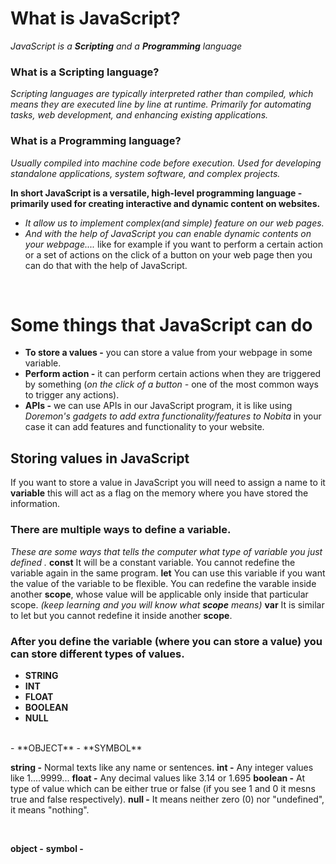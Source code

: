# What is JavaScript?
*JavaScript is a **Scripting** and a **Programming** language*
### What is a Scripting language?
*Scripting languages are typically interpreted rather than compiled, which means they are executed line by line at runtime. Primarily for automating tasks, web development, and enhancing existing applications.*
### What is a Programming language?
*Usually compiled into machine code before execution. Used for developing standalone applications, system software, and complex projects.*

**In short JavaScript is a versatile, high-level programming language - primarily used for creating interactive and dynamic content on websites.**

- *It allow us to implement complex(and simple) feature on our web pages.*
- *And with the help of JavaScript you can enable dynamic contents on your webpage....* like for example if you want to perform a certain action or a set of actions on the click of a button on your web page then you can do that with the help of JavaScript.
<br>

# Some things that JavaScript can do

- **To store a values -** you can store a value from your webpage in some variable.
- **Perform action -** it can perform certain actions when they are triggered by something (*on the click of a button -* one of the most common ways to trigger any actions).
- **APIs -** we can use APIs in our JavaScript program, it is like using *Doremon's gadgets to add extra functionality/features to Nobita* in your case it can add features and functionality to your website.


## Storing values in JavaScript
If you want to store a value in JavaScript you will need to assign a name to it **variable** this will act as a flag on the memory where you have stored the information.

### There are multiple ways to define a variable.
*These are some ways that tells the computer what type of variable you just defined
.*
**const** It will be a constant variable. You cannot redefine the variable again in the same program.
**let**   You can use this variable if you want the value of the variable to be flexible. You can redefine the varable inside another **scope**, whose value will be applicable only inside that particular scope. *(keep learning and you will know what **scope** means)*
**var**   It is similar to let but you cannot redefine it inside another **scope**.

### After you define the variable (where you can store a value) you can store different types of values.

- **STRING**
- **INT**
- **FLOAT**
- **BOOLEAN**
- **NULL**
<br>
- **OBJECT**
- **SYMBOL**

**string -** Normal texts like any name or sentences.
**int -**    Any integer values like 1....9999...
**float -**  Any decimal values like 3.14 or 1.695
**boolean -** At type of value which can be either true or false (if you see 1 and 0 it mesns true and false respectively).
**null -**   It means neither zero (0) nor "undefined", it means "nothing".

<br>

**object -**
**symbol -**
